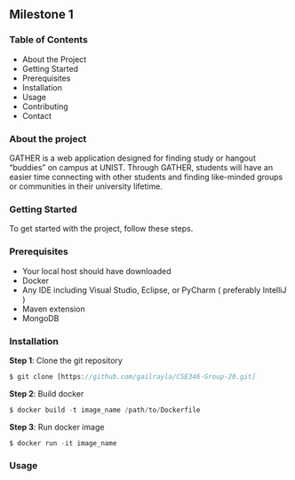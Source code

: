 ## Milestone 1

### Table of Contents
* About the Project
* Getting Started
* Prerequisites
* Installation
* Usage
* Contributing
* Contact

### About the project 
GATHER is a web application designed for finding study or hangout “buddies” on campus at UNIST. Through GATHER, students will have an easier time connecting with other students and finding like-minded groups or communities in their university lifetime.

### Getting Started
To get started with the project, follow these steps.

### Prerequisites
* Your local host should have downloaded
* Docker 
* Any IDE including Visual Studio, Eclipse, or PyCharm ( preferably IntelliJ )
* Maven extension
* MongoDB

### Installation

**Step 1**: Clone the git repository 

```javascript
$ git clone [https://github.com/gailrayla/CSE346-Group-20.git]
```

**Step 2**: Build docker 

```javascript
$ docker build -t image_name /path/to/Dockerfile
```

**Step 3**: Run docker image

```javascript
$ docker run -it image_name
```


### Usage

